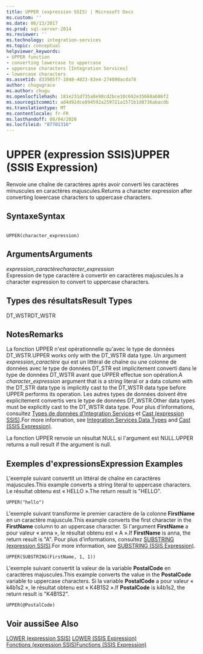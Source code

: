 ```yaml
---
title: UPPER (expression SSIS) | Microsoft Docs
ms.custom: ''
ms.date: 06/13/2017
ms.prod: sql-server-2014
ms.reviewer: ''
ms.technology: integration-services
ms.topic: conceptual
helpviewer_keywords:
- UPPER function
- converting lowercase to uppercase
- uppercase characters [Integration Services]
- lowercase characters
ms.assetid: d33985f7-1048-4023-83e4-274090acda78
author: chugugrace
ms.author: chugu
ms.openlocfilehash: 181e231d735a8e98cd2bce10c692e35668a686f2
ms.sourcegitcommit: ad4d92dce894592a259721a1571b1d8736abacdb
ms.translationtype: MT
ms.contentlocale: fr-FR
ms.lasthandoff: 08/04/2020
ms.locfileid: "87701316"
---
```

# <a name="upper-ssis-expression"></a><span data-ttu-id="670fd-102">UPPER (expression SSIS)</span><span class="sxs-lookup"><span data-stu-id="670fd-102">UPPER (SSIS Expression)</span></span>
  <span data-ttu-id="670fd-103">Renvoie une chaîne de caractères après avoir converti les caractères minuscules en caractères majuscules.</span><span class="sxs-lookup"><span data-stu-id="670fd-103">Returns a character expression after converting lowercase characters to uppercase characters.</span></span>  
  
## <a name="syntax"></a><span data-ttu-id="670fd-104">Syntaxe</span><span class="sxs-lookup"><span data-stu-id="670fd-104">Syntax</span></span>  
  
```  
  
UPPER(character_expression)  
```  
  
## <a name="arguments"></a><span data-ttu-id="670fd-105">Arguments</span><span class="sxs-lookup"><span data-stu-id="670fd-105">Arguments</span></span>  
 <span data-ttu-id="670fd-106">*expression_caractère*</span><span class="sxs-lookup"><span data-stu-id="670fd-106">*character_expression*</span></span>  
 <span data-ttu-id="670fd-107">Expression de type caractère à convertir en caractères majuscules.</span><span class="sxs-lookup"><span data-stu-id="670fd-107">Is a character expression to convert to uppercase characters.</span></span>  
  
## <a name="result-types"></a><span data-ttu-id="670fd-108">Types des résultats</span><span class="sxs-lookup"><span data-stu-id="670fd-108">Result Types</span></span>  
 <span data-ttu-id="670fd-109">DT_WSTR</span><span class="sxs-lookup"><span data-stu-id="670fd-109">DT_WSTR</span></span>  
  
## <a name="remarks"></a><span data-ttu-id="670fd-110">Notes</span><span class="sxs-lookup"><span data-stu-id="670fd-110">Remarks</span></span>  
 <span data-ttu-id="670fd-111">La fonction UPPER n'est opérationnelle qu'avec le type de données DT_WSTR.</span><span class="sxs-lookup"><span data-stu-id="670fd-111">UPPER works only with the DT_WSTR data type.</span></span> <span data-ttu-id="670fd-112">Un argument *expression_caractère* qui est un littéral de chaîne ou une colonne de données avec le type de données DT_STR est implicitement converti dans le type de données DT_WSTR avant que UPPER effectue son opération.</span><span class="sxs-lookup"><span data-stu-id="670fd-112">A *character_expression* argument that is a string literal or a data column with the DT_STR data type is implicitly cast to the DT_WSTR data type before UPPER performs its operation.</span></span> <span data-ttu-id="670fd-113">Les autres types de données doivent être explicitement convertis vers le type de données DT_WSTR.</span><span class="sxs-lookup"><span data-stu-id="670fd-113">Other data types must be explicitly cast to the DT_WSTR data type.</span></span> <span data-ttu-id="670fd-114">Pour plus d’informations, consultez [Types de données d’Integration Services](../data-flow/integration-services-data-types.md) et [Cast &#40;expression SSIS&#41;](cast-ssis-expression.md).</span><span class="sxs-lookup"><span data-stu-id="670fd-114">For more information, see [Integration Services Data Types](../data-flow/integration-services-data-types.md) and [Cast &#40;SSIS Expression&#41;](cast-ssis-expression.md).</span></span>  
  
 <span data-ttu-id="670fd-115">La fonction UPPER renvoie un résultat NULL si l'argument est NULL.</span><span class="sxs-lookup"><span data-stu-id="670fd-115">UPPER returns a null result if the argument is null.</span></span>  
  
## <a name="expression-examples"></a><span data-ttu-id="670fd-116">Exemples d'expressions</span><span class="sxs-lookup"><span data-stu-id="670fd-116">Expression Examples</span></span>  
 <span data-ttu-id="670fd-117">L'exemple suivant convertit un littéral de chaîne en caractères majuscules.</span><span class="sxs-lookup"><span data-stu-id="670fd-117">This example converts a string literal to uppercase characters.</span></span> <span data-ttu-id="670fd-118">Le résultat obtenu est « HELLO ».</span><span class="sxs-lookup"><span data-stu-id="670fd-118">The return result is "HELLO".</span></span>  
  
```  
UPPER("hello")  
```  
  
 <span data-ttu-id="670fd-119">L'exemple suivant transforme le premier caractère de la colonne **FirstName** en un caractère majuscule.</span><span class="sxs-lookup"><span data-stu-id="670fd-119">This example converts the first character in the **FirstName** column to an uppercase character.</span></span> <span data-ttu-id="670fd-120">Si l'argument **FirstName** a pour valeur « anna », le résultat obtenu est « A ».</span><span class="sxs-lookup"><span data-stu-id="670fd-120">If **FirstName** is anna, the return result is "A".</span></span> <span data-ttu-id="670fd-121">Pour plus d’informations, consultez [SUBSTRING &#40;expression SSIS&#41;](substring-ssis-expression.md).</span><span class="sxs-lookup"><span data-stu-id="670fd-121">For more information, see [SUBSTRING &#40;SSIS Expression&#41;](substring-ssis-expression.md).</span></span>  
  
```  
UPPER(SUBSTRING(FirstName, 1, 1))  
```  
  
 <span data-ttu-id="670fd-122">L'exemple suivant convertit la valeur de la variable **PostalCode** en caractères majuscules.</span><span class="sxs-lookup"><span data-stu-id="670fd-122">This example converts the value in the **PostalCode** variable to uppercase characters.</span></span> <span data-ttu-id="670fd-123">Si la variable **PostalCode** a pour valeur « k4b1s2 », le résultat obtenu est « K4B1S2 ».</span><span class="sxs-lookup"><span data-stu-id="670fd-123">If **PostalCode** is k4b1s2, the return result is "K4B1S2".</span></span>  
  
```  
UPPER(@PostalCode)  
```  
  
## <a name="see-also"></a><span data-ttu-id="670fd-124">Voir aussi</span><span class="sxs-lookup"><span data-stu-id="670fd-124">See Also</span></span>  
 <span data-ttu-id="670fd-125">[LOWER &#40;expression SSIS&#41;](lower-ssis-expression.md) </span><span class="sxs-lookup"><span data-stu-id="670fd-125">[LOWER &#40;SSIS Expression&#41;](lower-ssis-expression.md) </span></span>  
 [<span data-ttu-id="670fd-126">Fonctions &#40;expression SSIS&#41;</span><span class="sxs-lookup"><span data-stu-id="670fd-126">Functions &#40;SSIS Expression&#41;</span></span>](functions-ssis-expression.md)  
  
  
